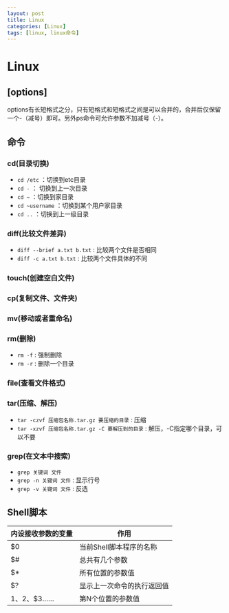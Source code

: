 ```yaml
---
layout: post
title: Linux
categories: [Linux]
tags: [linux, linux命令]
---
```


# Linux

## [options]

options有长短格式之分，只有短格式和短格式之间是可以合并的，合并后仅保留一个-（减号）即可。另外ps命令可允许参数不加减号（-）。

## 命令

### cd(目录切换)

- `cd /etc` ：切换到etc目录
- `cd -` ： 切换到上一次目录
- `cd ~` ：切换到家目录
- `cd ~username` ：切换到某个用户家目录
- `cd ..` ：切换到上一级目录

### diff(比较文件差异)

- `diff --brief a.txt b.txt` : 比较两个文件是否相同
- `diff -c a.txt b.txt` : 比较两个文件具体的不同

### touch(创建空白文件)

### cp(复制文件、文件夹)

### mv(移动或者重命名)

### rm(删除)

- `rm -f` : 强制删除
- `rm -r` : 删除一个目录

### file(查看文件格式)

### tar(压缩、解压)

- `tar -czvf 压缩包名称.tar.gz 要压缩的目录` : 压缩
- `tar -xzvf 压缩包名称.tar.gz -C 要解压到的目录` : 解压，-C指定哪个目录，可以不要

### grep(在文本中搜索)

- `grep 关键词 文件`
- `grep -n 关键词 文件` : 显示行号
- `grep -v 关键词 文件` : 反选

## Shell脚本

| 内设接收参数的变量 | 作用                       |
| ------------------ | -------------------------- |
| $0                 | 当前Shell脚本程序的名称    |
| $#                 | 总共有几个参数             |
| $*                 | 所有位置的参数值           |
| $?                 | 显示上一次命令的执行返回值 |
| $1、$2、$3……       | 第N个位置的参数值          |

